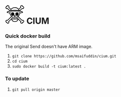 # [![CIUM](./assets/icon-64x64.png)](https://github.com/msaifuddin/cium) CIUM

### Quick docker build
The original Send doesn't have ARM image.

1. `git clone https://github.com/msaifuddin/cium.git`
2. `cd cium`
3. `sudo docker build -t cium:latest .`

### To update

1. `git pull origin master`
